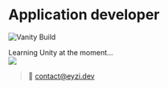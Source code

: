 # Application developer

![Vanity Build](https://github.com/eyzi/eyzi/actions/workflows/life.yml/badge.svg)

Learning Unity at the moment...  
![](https://gifdownload.net/wp-content/uploads/2019/01/computer-anime-gif-2.gif)

> 📧 contact@eyzi.dev

<!---
eyzi/eyzi is a ✨ special ✨ repository because its `README.md` (this file) appears on your GitHub profile.
You can click the Preview link to take a look at your changes.
--->
